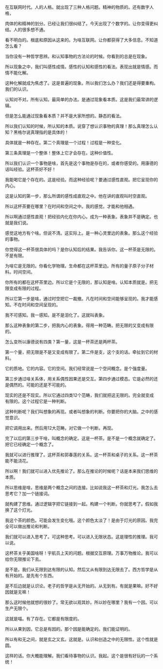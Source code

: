 在互联网时代。人的人格。就出现了三种人格问题。精神的物质的。还有数字人格，

肉体的和精神的划分。已经让我们很纠结了。今天出现了个数字的。让你变得更纠结。人的很多想不通。

看不明白的。根底和原因从这来的。为啥互联网。让你都获得了大多信息。不知道怎么看？

当你没有一种哲学思辨。和认知事物的方法论的时候。你看到的总是在现象。

所以现象之中，我们叫感性成情。感性的认知和感性的看法。表现出就是情感。而情不能化解。

这种化解就成为焦虑了。这是普遍的现象。所以我们怎么办？我们还是得要重构。我们的认识。

认知对不对。所有认知。最简单的办法。是通过现象看本质。这是我们最常讲的逻辑。

但是怎么能通过现象看本质？并不是大家所想的。静态的看法。

所以我们认知的时候，所认知的本质。说穿了想认识事物的真理！那么真理怎么认知？黑格尔说真理指的是具体的！

具体就是一种存在。第二个真理是一个过程！过程是一种变化。

第三条真理是一个整体！整体上它才会存在。这种价值性。

所以我们认识一个事物是啥，首先是这个事物是存在的，或者你感受的。用康德的话叫经验。这杯茶好不好！

我能喝它是个存在的。这是经验。而这种经验呢？要通过感性直观。把它呈现你的内心。

这是认知的第一步，那么所谓的感性成直观之中。他在讲的直观叫时空直观。

所以这杯茶要在哪里？在时间和空间之中。我的感觉。才能和他相遇。

所以啊通过感性直观！把经验内化在你内心。成为一种表象。表象并不是确定。也就是我们说。

感觉这地方有个啥。但说不清。这实际上。是一种心灵里边的表象。那么这个经验的事物。

你觉得这一杯茶很具体的吗？是你认知后的结果。我告诉你。这一杯茶是无限的。不是有限。

为啥它是无限的。你看化学物理。生命都在这杯茶里边。所有的量子原子分子材料。时间空间。

你所有的都在这杯茶里边。所以它是个无限的，那认知是啥。认知本质就是。把无限变成有限的过程。

所以它第一步是啥，通过时空把它一裁撤。凡在时间和空间能够呈现的。我才能感知。不在时间和空间呈现的。

我不可感知。我一感知。是不是泪化了。这就叫表象。

那么这种表象的第二步，把我内心的表象。得用一种范畴。把无限的又变成有限的。

怎么变所以康德说有四类？第一量，这是一杯茶还是两杯茶。

第一个量，把无限是不是又变成有限了。第二件是支，这个支的话。牵扯到它的材料。

它的质地。它的内容。它的空间。我们经常说是一个空间概念。是个强度量。

第三步通过啥关系体，用关系偶性因果还是交互。第四步通过模态。它是必然的还是偶然的。可能的还是不可能的。

现实的还是不现实。所以它通过四类12个范畴，我们就把这无限的。完全就变成有限的。这个过程它是一种判断。

这种判断呢？我们叫想象的再现。或者叫想象的判断。你要把你的大脑。之中的感觉意识。

把它调用出来。然后用12大范畴。对它做一个判断。再现。

完了以后的第三步干啥，叫概念的确定。这是一杯茶。是不是一个概念就确定了。把它已经确定一个概念了。

我就可以进行推理了。这杯茶和郭春莲的关系。这一杯茶和桌子的关系。这一杯茶能不能浇花。

所以啊！我们就可以进入优先推论了。那么在推论的时候呢？话是本来我们思维的本质。

所以思维是啥，思维是两个概念之间的连接。比如说我这一杯茶和灯光。我怎么去思考它？加一个链接词。

就构建了思维。通过逻辑字把它链接到一起。构建一个判断。你就思考了。假如我换了这个灯光。

我这个茶的颜色。可能会发生变化哦。这个颜色太淡了！是由于灯光的原因。我完全可以做出推论和判断。

我们就可以进入思考了。可这种思考。可以进入无限状态。这是理性的推理。我可以说。

这杯茶关乎美国啥呀！宇航员上天的问题。根据交互原理。万事万物推论。我可以给你无限推论下去。

是不是。我们从无限到达有限的认知。然后又从有限到达无限去了。西方哲学是从有开始的。是先有个东西。

是不后边就是认识论。老子的哲学是从无开始的。从无到有。有就是果嘛。好不好因就是无嘛！

那么这时候他就想的很妙了。常无欲以观其妙。所以妙在哪里？我有一个因。可以生产无限个。

这就是喵。有了存在。它都是有限度的。

所以从果到因，它总是有因的。那个因是能确定的。我们能证明的。

所以有和无之间，就是玄之又玄。这就是。认识和创造之中的无限性。这个性就是圆。

这样的话。你大概能理解。我们看待事物的认识。我起。这个是很有好玩的一个系统！
